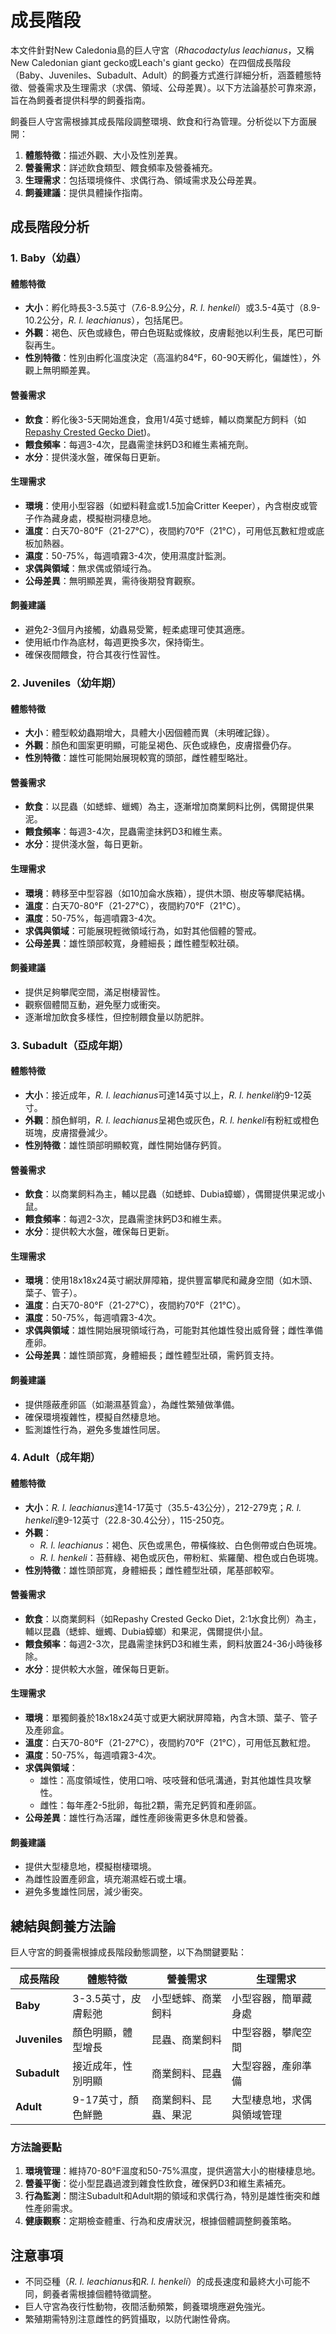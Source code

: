 # 成長階段

本文件針對New Caledonia島的巨人守宮（*Rhacodactylus leachianus*，又稱New Caledonian giant gecko或Leach's giant gecko）在四個成長階段（Baby、Juveniles、Subadult、Adult）的飼養方式進行詳細分析，涵蓋體態特徵、營養需求及生理需求（求偶、領域、公母差異）。以下方法論基於可靠來源，旨在為飼養者提供科學的飼養指南。

飼養巨人守宮需根據其成長階段調整環境、飲食和行為管理。分析從以下方面展開：
1. **體態特徵**：描述外觀、大小及性別差異。
2. **營養需求**：詳述飲食類型、餵食頻率及營養補充。
3. **生理需求**：包括環境條件、求偶行為、領域需求及公母差異。
4. **飼養建議**：提供具體操作指南。

## 成長階段分析

### 1. Baby（幼蟲）
#### 體態特徵
- **大小**：孵化時長3-3.5英寸（7.6-8.9公分，*R. l. henkeli*）或3.5-4英寸（8.9-10.2公分，*R. l. leachianus*），包括尾巴。
- **外觀**：褐色、灰色或綠色，帶白色斑點或條紋，皮膚鬆弛以利生長，尾巴可斷裂再生。
- **性別特徵**：性別由孵化溫度決定（高溫約84°F，60-90天孵化，偏雄性），外觀上無明顯差異。

#### 營養需求
- **飲食**：孵化後3-5天開始進食，食用1/4英寸蟋蟀，輔以商業配方飼料（如[Repashy Crested Gecko Diet](https://reptilesmagazine.com/new-caledonian-giant-gecko-care-sheet/))。
- **餵食頻率**：每週3-4次，昆蟲需塗抹鈣D3和維生素補充劑。
- **水分**：提供淺水盤，確保每日更新。

#### 生理需求
- **環境**：使用小型容器（如塑料鞋盒或1.5加侖Critter Keeper），內含樹皮或管子作為藏身處，模擬樹洞棲息地。
- **溫度**：白天70-80°F（21-27°C），夜間約70°F（21°C），可用低瓦數紅燈或底板加熱器。
- **濕度**：50-75%，每週噴霧3-4次，使用濕度計監測。
- **求偶與領域**：無求偶或領域行為。
- **公母差異**：無明顯差異，需待後期發育觀察。

#### 飼養建議
- 避免2-3個月內接觸，幼蟲易受驚，輕柔處理可使其適應。
- 使用紙巾作為底材，每週更換多次，保持衛生。
- 確保夜間餵食，符合其夜行性習性。

### 2. Juveniles（幼年期）
#### 體態特徵
- **大小**：體型較幼蟲期增大，具體大小因個體而異（未明確記錄）。
- **外觀**：顏色和圖案更明顯，可能呈褐色、灰色或綠色，皮膚摺疊仍存。
- **性別特徵**：雄性可能開始展現較寬的頭部，雌性體型略壯。

#### 營養需求
- **飲食**：以昆蟲（如蟋蟀、蠟蠋）為主，逐漸增加商業飼料比例，偶爾提供果泥。
- **餵食頻率**：每週3-4次，昆蟲需塗抹鈣D3和維生素。
- **水分**：提供淺水盤，每日更新。

#### 生理需求
- **環境**：轉移至中型容器（如10加侖水族箱），提供木頭、樹皮等攀爬結構。
- **溫度**：白天70-80°F（21-27°C），夜間約70°F（21°C）。
- **濕度**：50-75%，每週噴霧3-4次。
- **求偶與領域**：可能展現輕微領域行為，如對其他個體的警戒。
- **公母差異**：雄性頭部較寬，身體細長；雌性體型較壯碩。

#### 飼養建議
- 提供足夠攀爬空間，滿足樹棲習性。
- 觀察個體間互動，避免壓力或衝突。
- 逐漸增加飲食多樣性，但控制餵食量以防肥胖。

### 3. Subadult（亞成年期）
#### 體態特徵
- **大小**：接近成年，*R. l. leachianus*可達14英寸以上，*R. l. henkeli*約9-12英寸。
- **外觀**：顏色鮮明，*R. l. leachianus*呈褐色或灰色，*R. l. henkeli*有粉紅或橙色斑塊，皮膚摺疊減少。
- **性別特徵**：雄性頭部明顯較寬，雌性開始儲存鈣質。

#### 營養需求
- **飲食**：以商業飼料為主，輔以昆蟲（如蟋蟀、Dubia蟑螂），偶爾提供果泥或小鼠。
- **餵食頻率**：每週2-3次，昆蟲需塗抹鈣D3和維生素。
- **水分**：提供較大水盤，確保每日更新。

#### 生理需求
- **環境**：使用18x18x24英寸網狀屏障箱，提供豐富攀爬和藏身空間（如木頭、葉子、管子）。
- **溫度**：白天70-80°F（21-27°C），夜間約70°F（21°C）。
- **濕度**：50-75%，每週噴霧3-4次。
- **求偶與領域**：雄性開始展現領域行為，可能對其他雄性發出威脅聲；雌性準備產卵。
- **公母差異**：雄性頭部寬，身體細長；雌性體型壯碩，需鈣質支持。

#### 飼養建議
- 提供隱蔽產卵區（如潮濕基質盒），為雌性繁殖做準備。
- 確保環境複雜性，模擬自然棲息地。
- 監測雄性行為，避免多隻雄性同居。

### 4. Adult（成年期）
#### 體態特徵
- **大小**：*R. l. leachianus*達14-17英寸（35.5-43公分），212-279克；*R. l. henkeli*達9-12英寸（22.8-30.4公分），115-250克。
- **外觀**：
  - *R. l. leachianus*：褐色、灰色或黑色，帶橫條紋、白色側帶或白色斑塊。
  - *R. l. henkeli*：苔蘚綠、褐色或灰色，帶粉紅、紫羅蘭、橙色或白色斑塊。
- **性別特徵**：雄性頭部寬，身體細長；雌性體型壯碩，尾基部較窄。

#### 營養需求
- **飲食**：以商業飼料（如Repashy Crested Gecko Diet，2:1水食比例）為主，輔以昆蟲（蟋蟀、蠟蠋、Dubia蟑螂）和果泥，偶爾提供小鼠。
- **餵食頻率**：每週2-3次，昆蟲需塗抹鈣D3和維生素，飼料放置24-36小時後移除。
- **水分**：提供較大水盤，確保每日更新。

#### 生理需求
- **環境**：單獨飼養於18x18x24英寸或更大網狀屏障箱，內含木頭、葉子、管子及產卵盒。
- **溫度**：白天70-80°F（21-27°C），夜間約70°F（21°C），可用低瓦數紅燈。
- **濕度**：50-75%，每週噴霧3-4次。
- **求偶與領域**：
  - 雄性：高度領域性，使用口哨、吱吱聲和低吼溝通，對其他雄性具攻擊性。
  - 雌性：每年產2-5批卵，每批2顆，需充足鈣質和產卵區。
- **公母差異**：雄性行為活躍，雌性產卵後需更多休息和營養。

#### 飼養建議
- 提供大型棲息地，模擬樹棲環境。
- 為雌性設置產卵盒，填充潮濕蛭石或土壤。
- 避免多隻雄性同居，減少衝突。

## 總結與飼養方法論
巨人守宮的飼養需根據成長階段動態調整，以下為關鍵要點：

| **成長階段** | **體態特徵** | **營養需求** | **生理需求** |
|--------------|--------------|--------------|--------------|
| **Baby**     | 3-3.5英寸，皮膚鬆弛 | 小型蟋蟀、商業飼料 | 小型容器，簡單藏身處 |
| **Juveniles** | 顏色明顯，體型增長 | 昆蟲、商業飼料 | 中型容器，攀爬空間 |
| **Subadult** | 接近成年，性別明顯 | 商業飼料、昆蟲 | 大型容器，產卵準備 |
| **Adult**     | 9-17英寸，顏色鮮艷 | 商業飼料、昆蟲、果泥 | 大型棲息地，求偶與領域管理 |

### 方法論要點
1. **環境管理**：維持70-80°F溫度和50-75%濕度，提供適當大小的樹棲棲息地。
2. **營養平衡**：從小型昆蟲過渡到雜食性飲食，確保鈣D3和維生素補充。
3. **行為監測**：關注Subadult和Adult期的領域和求偶行為，特別是雄性衝突和雌性產卵需求。
4. **健康觀察**：定期檢查體重、行為和皮膚狀況，根據個體調整飼養策略。

## 注意事項
- 不同亞種（*R. l. leachianus*和*R. l. henkeli*）的成長速度和最終大小可能不同，飼養者需根據個體特徵調整。
- 巨人守宮為夜行性動物，夜間活動頻繁，飼養環境應避免強光。
- 繁殖期需特別注意雌性的鈣質攝取，以防代謝性骨病。
